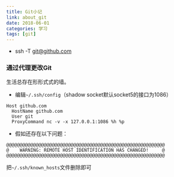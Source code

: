 ```yaml
---
title: Git小记
link: about_git
date: 2018-06-01
categories: 学习
tags: [git]
---
```


- ssh -T git@github.com

### 通过代理更改Git

生活总存在形形式式的墙。

- 编辑`~/.ssh/config`（shadow socket默认socket5的接口为1086）

```vim
Host github.com
  HostName github.com
  User git
  ProxyCommand nc -v -x 127.0.0.1:1086 %h %p
```

- 假如还存在以下问题：

```
@@@@@@@@@@@@@@@@@@@@@@@@@@@@@@@@@@@@@@@@@@@@@@@@@@@@@@@@@@@
@    WARNING: REMOTE HOST IDENTIFICATION HAS CHANGED!     @
@@@@@@@@@@@@@@@@@@@@@@@@@@@@@@@@@@@@@@@@@@@@@@@@@@@@@@@@@@@
```

把`~/.ssh/known_hosts`文件删除即可

